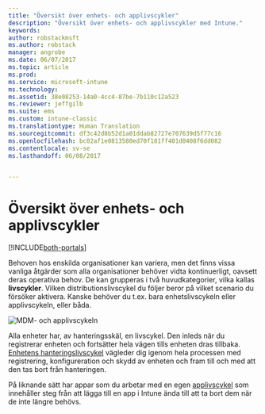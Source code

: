 ```yaml
---
title: "Översikt över enhets- och applivscykler"
description: "Översikt över enhets- och applivscykler med Intune."
keywords: 
author: robstackmsft
ms.author: robstack
manager: angrobe
ms.date: 06/07/2017
ms.topic: article
ms.prod: 
ms.service: microsoft-intune
ms.technology: 
ms.assetid: 38e08253-14a0-4cc4-87be-7b110c12a523
ms.reviewer: jeffgilb
ms.suite: ems
ms.custom: intune-classic
ms.translationtype: Human Translation
ms.sourcegitcommit: df3c42d8b52d1a01ddab82727e707639d5f77c16
ms.openlocfilehash: bc02af1e0813580ed70f181ff401d0408f6dd082
ms.contentlocale: sv-se
ms.lasthandoff: 06/08/2017


---
```


# <a name="overview-of-device-and-app-lifecycles"></a>Översikt över enhets- och applivscykler

[!INCLUDE[both-portals](./includes/note-for-both-portals.md)]

Behoven hos enskilda organisationer kan variera, men det finns vissa vanliga åtgärder som alla organisationer behöver vidta kontinuerligt, oavsett deras operativa behov. De kan grupperas i två huvudkategorier, vilka kallas **livscykler**. Vilken distributionslivscykel du följer beror på vilket scenario du försöker aktivera. Kanske behöver du t.ex. bara enhetslivscykeln eller applivscykeln, eller båda.

![MDM- och applivscykeln](./media/device-app-lifecycle.png "mobilenhet- och applivscykler")

Alla enheter har, av hanteringsskäl, en livscykel. Den inleds när du registrerar enheten och fortsätter hela vägen tills enheten dras tillbaka. [Enhetens hanteringslivscykel](device-lifecycle.md) vägleder dig igenom hela processen med registrering, konfigureration och skydd av enheten och fram till och med att den tas bort från hanteringen.

På liknande sätt har appar som du arbetar med en egen [applivscykel](app-lifecycle.md) som innehåller steg från att lägga till en app i Intune ända till att ta bort dem när de inte längre behövs.


